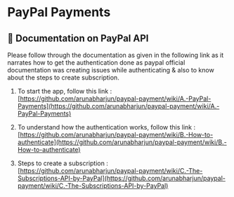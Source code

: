 # PayPal Payments

## 📄 Documentation on PayPal API
Please follow through the documentation as given in the following link as it narrates how to get the authentication done as paypal official documentation was creating issues while authenticating & also to know about the steps to create subscription.

1. To start the app, follow this link : [https://github.com/arunabharjun/paypal-payment/wiki/A.-PayPal-Payments](https://github.com/arunabharjun/paypal-payment/wiki/A.-PayPal-Payments)

2. To understand how the authentication works, follow this link : [https://github.com/arunabharjun/paypal-payment/wiki/B.-How-to-authenticate](https://github.com/arunabharjun/paypal-payment/wiki/B.-How-to-authenticate)

3. Steps to create a subscription : [https://github.com/arunabharjun/paypal-payment/wiki/C.-The-Subscriptions-API-by-PayPal](https://github.com/arunabharjun/paypal-payment/wiki/C.-The-Subscriptions-API-by-PayPal)
